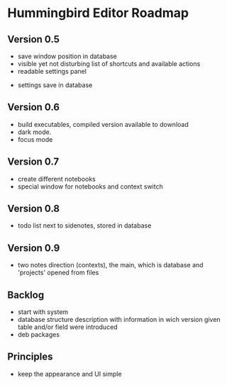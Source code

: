 # Hummingbird Editor Roadmap

## Version 0.5

+ save window position in database
+ visible yet not disturbing list of shortcuts and available actions
+ readable settings panel
- settings save in database

## Version 0.6

- build executables, compiled version available to download
- dark mode. 
- focus mode

## Version 0.7

- create different notebooks
- special window for notebooks and context switch

## Version 0.8

- todo list next to sidenotes, stored in database

## Version 0.9

- two notes direction (contexts), the main, which is database and 'projects' opened from files

## Backlog

- start with system
- database structure description with information in wich version given table and/or field were introduced
- deb packages

## Principles

- keep the appearance and UI simple